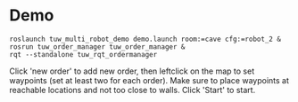 # Demo

```
roslaunch tuw_multi_robot_demo demo.launch room:=cave cfg:=robot_2 &
rosrun tuw_order_manager tuw_order_manager &
rqt --standalone tuw_rqt_ordermanager
```

Click 'new order' to add new order, then leftclick on the map to set waypoints (set at least two for each order).
Make sure to place waypoints at reachable locations and not too close to walls.
Click 'Start' to start.

